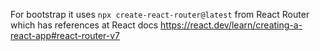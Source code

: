 For bootstrap it uses `npx create-react-router@latest` from React Router which has references at React docs https://react.dev/learn/creating-a-react-app#react-router-v7 
